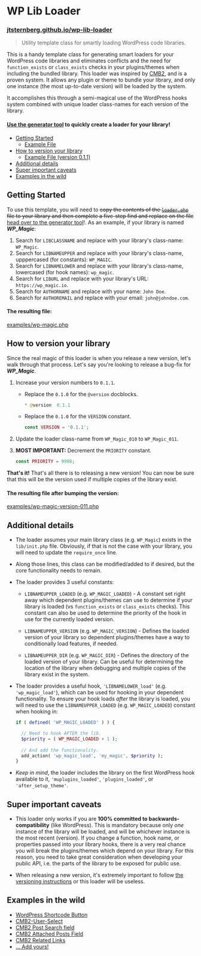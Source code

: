 # WP Lib Loader
### [jtsternberg.github.io/wp-lib-loader](http://jtsternberg.github.io/wp-lib-loader)
> Utility template class for smartly loading WordPress code libraries.

This is a handy template class for generating smart loaders for your WordPress code libraries and eliminates conflicts and the need for `function_exists` or `class_exists` checks in your plugins/themes when including the bundled library. This loader was inspired by [CMB2](https://github.com/WebDevStudios/CMB2/blob/v2.2.1/init.php#L51-L184), and is a proven system. It allows any plugin or theme to bundle your library, and only one instance (the most up-to-date version) will be loaded by the system.

It accomplishes this through a semi-magical use of the WordPress hooks system combined with unique loader class-names for each version of the library.

#### [Use the generator tool](http://jtsternberg.github.io/wp-lib-loader/) to quickly create a loader for your library!

- [Getting Started](#getting-started)
	- [Example File](#the-resulting-file)
- [How to version your library](#how-to-version-your-library)
	- [Example File (version 0.1.1)](#the-resulting-file-after-bumping-the-version)
- [Additional details](#additional-details)
- [Super important caveats](#super-important-caveats)
- [Examples in the wild](#examples-in-the-wild)

## Getting Started
To use this template, you will need to <del>copy the contents of the [`loader.php`](https://github.com/jtsternberg/wp-lib-loader/blob/master/loader.php) file to your library and then complete a five-step find and replace on the file</del> [head over to the generator tool](http://jtsternberg.github.io/wp-lib-loader/)!. As an example, if your library is named **_WP_Magic_**:

1. Search for `LIBCLASSNAME` and replace with your library's class-name: `WP_Magic`.
1. Search for `LIBNAMEUPPER` and replace with your library's class-name, upppercased (for constants): `WP_MAGIC`.
1. Search for `LIBNAMELOWER` and replace with your library's class-name, lowercased (for hook names): `wp_magic`.
1. Search for `LIBURL` and replace with your library's URL: `https://wp_magic.io`.
1. Search for `AUTHORNAME` and replace with your name: `John Doe`.
1. Search for `AUTHOREMAIL` and replace with your email: `john@johndoe.com`.

#### The resulting file:

[examples/wp-magic.php](https://github.com/jtsternberg/wp-lib-loader/blob/master/examples/wp-magic.php)

## How to version your library

Since the real magic of this loader is when you release a new version, let's walk through that process. Let's say you're looking to release a bug-fix for **_WP_Magic_**.

1. Increase your version numbers to `0.1.1`.
	* Replace the `0.1.0` for the `@version` docblocks.

		```php
		* @version  0.1.1
		```
	* Replace the `0.1.0` for the `VERSION` constant.

		```php
		const VERSION = '0.1.1';
		```
1. Update the loader class-name from `WP_Magic_010` to `WP_Magic_011`.
1. **MOST IMPORTANT:** Decrement the `PRIORITY` constant.

	```php
	const PRIORITY = 9998;
	```

**That's it!** That's all there is to releasing a new version! You can now be sure that this will be the version used if multiple copies of the library exist.

#### The resulting file after bumping the version:

[examples/wp-magic-version-011.php](https://github.com/jtsternberg/wp-lib-loader/blob/master/examples/wp-magic-version-011.php)

## Additional details

* The loader assumes your main library class (e.g. `WP_Magic`) exists in the `lib/init.php` file. Obviously, if that is not the case with your library, you will need to update the `require_once` line.

* Along those lines, this class can be modified/added to if desired, but the core functionality needs to remain.

* The loader provides 3 useful constants:
	* `LIBNAMEUPPER_LOADED` (e.g. `WP_MAGIC_LOADED`) - A constant set right away which dependent plugins/themes can use to determine if your library is loaded (vs `function_exists` or `class_exists` checks). This constant can also be used to determine the priority of the hook in use for the currently loaded version.

	* `LIBNAMEUPPER_VERSION` (e.g. `WP_MAGIC_VERSION`) - Defines the loaded version of your library so dependent plugins/themes have a way to conditionally load features, if needed.

	* `LIBNAMEUPPER_DIR` (e.g. `WP_MAGIC_DIR`) - Defines the directory of the loaded version of your library. Can be useful for determining the location of the library when debugging and multiple copies of the library exist in the system.

* The loader provides a useful hook, `'LIBNAMELOWER_load'` (e.g. `'wp_magic_load'`), which can be used for hooking in your dependent functionality. To ensure your hook loads _after_ the library is loaded, you will need to use the `LIBNAMEUPPER_LOADED` (e.g. `WP_MAGIC_LOADED`) constant when hooking in:
	```php
	if ( defined( 'WP_MAGIC_LOADED' ) ) {

      // Need to hook AFTER the lib.
      $priority = ( WP_MAGIC_LOADED + 1 );
      
      // And add the functionality.
      add_action( 'wp_magic_load', 'my_magic', $priority );
	}
	```
* _Keep in mind_, the loader includes the library on the first WordPress hook available to it, `'muplugins_loaded'`, `'plugins_loaded'`, or `'after_setup_theme'`.


## Super important caveats

* This loader only works if you are **100% committed to backwards-compatibility** (like WordPress). This is mandatory because only _one_ instance of the library will be loaded, and will be whichever instance is the most recent (version). If you change a function, hook name, or properties passed into your library hooks, there is a very real chance you will break the plugins/themes which depend on your library. For this reason, you need to take great consideration when developing your public API, i.e. the parts of the library to be exposed for public use.

* When releasing a new version, it's extremely important to follow [the versioning instructions](#how-to-version-your-library) or this loader will be useless.

## Examples in the wild

* [WordPress Shortcode Button](https://github.com/jtsternberg/Shortcode_Button/blob/master/shortcode-button.php)
* [CMB2-User-Select](https://github.com/WebDevStudios/CMB2-User-Select/blob/master/cmb2-user-select.php)
* [CMB2 Post Search field](https://github.com/WebDevStudios/CMB2-Post-Search-field/blob/master/cmb2_post_search_field.php)
* [CMB2 Attached Posts Field](https://github.com/WebDevStudios/cmb2-attached-posts/blob/master/cmb2-attached-posts-field.php)
* [CMB2 Related Links](https://github.com/jtsternberg/CMB2-Related-Links/blob/master/cmb2-related-links.php)
* [&#8230; Add yours!](https://twitter.com/intent/tweet?text=%40jtsternberg%20I%27m%20using%20WP%20Lib%20Loader!&source=webclient)
